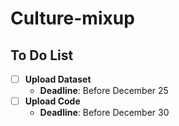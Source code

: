 # Culture-mixup



## To Do List

- [ ] **Upload Dataset**
  - **Deadline**: Before December 25
- [ ] **Upload Code**
  - **Deadline**: Before December 30
